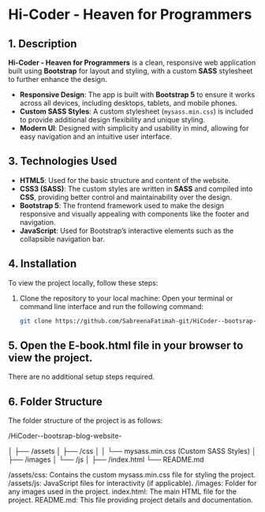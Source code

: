# Hi-Coder - Heaven for Programmers

## 1. Description
**Hi-Coder - Heaven for Programmers** is a clean, responsive web application built using **Bootstrap** for layout and styling, with a custom **SASS** stylesheet to further enhance the design.

- **Responsive Design**: The app is built with **Bootstrap 5** to ensure it works across all devices, including desktops, tablets, and mobile phones.
- **Custom SASS Styles**: A custom stylesheet (`mysass.min.css`) is included to provide additional design flexibility and unique styling.
- **Modern UI**: Designed with simplicity and usability in mind, allowing for easy navigation and an intuitive user interface.

## 3. Technologies Used
- **HTML5**: Used for the basic structure and content of the website.
- **CSS3 (SASS)**: The custom styles are written in **SASS** and compiled into **CSS**, providing better control and maintainability over the design.
- **Bootstrap 5**: The frontend framework used to make the design responsive and visually appealing with components like the footer and navigation.
- **JavaScript**: Used for Bootstrap’s interactive elements such as the collapsible navigation bar.

## 4. Installation

To view the project locally, follow these steps:

1. Clone the repository to your local machine:
   Open your terminal or command line interface and run the following command:
   ```bash
   git clone https://github.com/SabreenaFatimah-git/HiCoder--bootsrap-blog-website-.git

## 5. Open the E-book.html file in your browser to view the project.
There are no additional setup steps required.

## 6. Folder Structure
The folder structure of the project is as follows:

/HiCoder--bootsrap-blog-website-

│
├── /assets
│   ├── /css
│   │   └── mysass.min.css  (Custom SASS Styles)
│   ├── /images
│   └── /js
│
├── /index.html
└── README.md

/assets/css: Contains the custom mysass.min.css file for styling the project.
/assets/js: JavaScript files for interactivity (if applicable).
/images: Folder for any images used in the project.
index.html: The main HTML file for the project.
README.md: This file providing project details and documentation.
